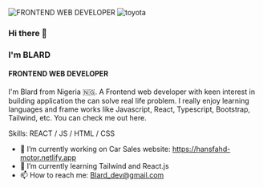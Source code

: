 ![FRONTEND WEB DEVELOPER](https://arturssmirnovs.github.io/github-profile-readme-generator/)
          <img src="https://avatars.githubusercontent.com/u/102221908?s=400&u=f83110c60dc0226bf63081d6edd549dfdb1f199a&v=4
" alt="toyota">

### Hi there 👋
### I'm BLARD
#### FRONTEND WEB DEVELOPER
I'm Blard from Nigeria 🇳🇬. A Frontend web developer with keen interest in building application the can solve real life problem. I really enjoy learning languages and frame works like Javascript, React, Typescript, Bootstrap, Tailwind, etc. You can check me out here. 

Skills: REACT / JS / HTML / CSS

- 🔭 I’m currently working on Car Sales website: https://hansfahd-motor.netlify.app 
- 🌱 I’m currently learning Tailwind and React.js 
- 📫 How to reach me: Blard_dev@gmail.com 





